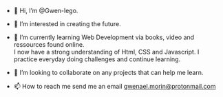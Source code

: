 - 👋 Hi, I’m @Gwen-lego. <br />

- 👀 I’m interested in creating the future. <br />
- 🌱 I’m currently learning Web Development via books, video and ressources found online. <br />
    I now have a strong understanding of Html, CSS and Javascript. I practice everyday doing challenges and continue learning.

- 💞️ I’m looking to collaborate on any projects that can help me learn.<br />
- 📫 How to reach me send me an email gwenael.morin@protonmail.com <br />


<!---
Gwen-lego/Gwen-lego is a ✨ special ✨ repository because its `README.md` (this file) appears on your GitHub profile.
You can click the Preview link to take a look at your changes.
--->
